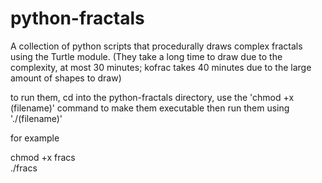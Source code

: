 # python-fractals
A collection of python scripts that procedurally draws complex fractals using the Turtle module. (They take a long time to draw due to the complexity, at most 30 minutes; kofrac takes 40 minutes due to the large amount of shapes to draw)

to run them, cd into the python-fractals directory,
use the 'chmod +x (filename)' command to make them executable
then run them using './(filename)'

for example

chmod +x fracs                       
./fracs
